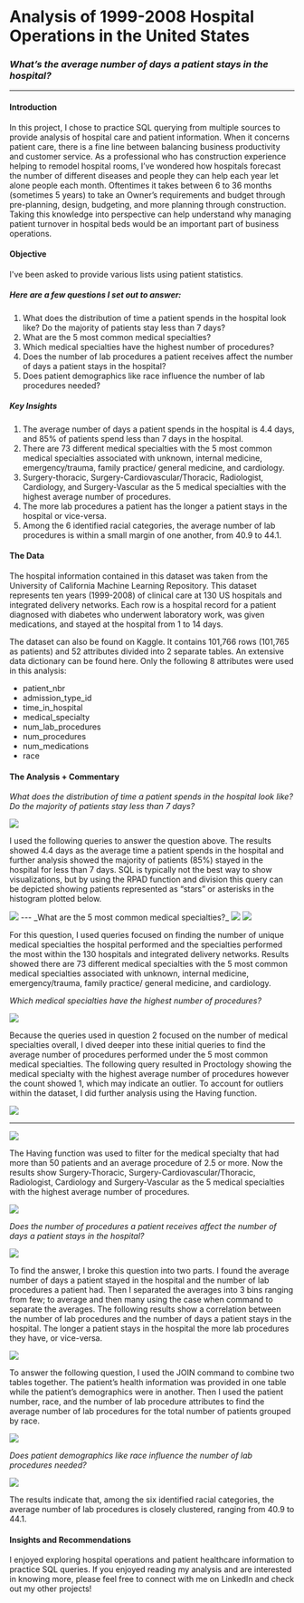 # Analysis of 1999-2008 Hospital Operations in the United States

### _What’s the average number of days a patient stays in the hospital?_
---


#### Introduction
In this project, I chose to practice SQL querying from multiple sources to provide analysis of hospital care and patient information. When it concerns patient care, there is a fine line between balancing business productivity and customer service. As a professional who has construction experience helping to remodel hospital rooms, I’ve wondered how hospitals forecast the number of different diseases and people they can help each year let alone people each month. Oftentimes it takes between 6 to 36 months (sometimes 5 years) to take an Owner’s requirements and budget through pre-planning, design, budgeting, and more planning through construction. Taking this knowledge into perspective can help understand why managing patient turnover in hospital beds would be an important part of business operations.  

#### Objective
I've been asked to provide various lists using patient statistics.

##### Here are a few questions I set out to answer:

1. What does the distribution of time a patient spends in the hospital look like? Do the majority of patients stay less than 7 days?
2. What are the 5 most common medical specialties? 
3. Which medical specialties have the highest number of procedures?
4. Does the number of lab procedures a patient receives affect the number of days a patient stays in the hospital?
5. Does patient demographics like race influence the number of lab procedures needed?


##### Key Insights

1. The average number of days a patient spends in the hospital is 4.4 days, and 85% of patients spend less than 7 days in the hospital.
2. There are 73 different medical specialties with the 5 most common medical specialties associated with unknown, internal medicine, emergency/trauma, family practice/ general medicine, and cardiology.
3. Surgery-thoracic, Surgery-Cardiovascular/Thoracic, Radiologist, Cardiology, and Surgery-Vascular as the 5 medical specialties with the highest average number of procedures. 
4. The more lab procedures a patient has the longer a patient stays in the hospital or vice-versa.
5. Among the 6 identified racial categories, the average number of lab procedures is within a small margin of one another, from 40.9 to 44.1.

#### The Data
The hospital information contained in this dataset was taken from the University of California Machine Learning Repository. This dataset represents ten years (1999-2008) of clinical care at 130 US hospitals and integrated delivery networks. Each row is a hospital record for a patient diagnosed with diabetes who underwent laboratory work, was given medications, and stayed at the hospital from 1 to 14 days.

The dataset can also be found on Kaggle. It contains 101,766 rows (101,765 as patients) and 52 attributes divided into 2 separate tables. 
An extensive data dictionary can be found here. Only the following 8 attributes were used in this analysis:

* patient_nbr 
* admission_type_id 
* time_in_hospital
* medical_specialty
* num_lab_procedures
* num_procedures
* num_medications
* race

#### The Analysis + Commentary
_What does the distribution of time a patient spends in the hospital look like? Do the majority of patients stay less than 7 days?_

<img src="images/SQL Healthcare 01.png">

I used the following queries to answer the question above. The results showed 4.4 days as the average time a patient spends in the hospital and further analysis showed the majority of patients (85%) stayed in the hospital for less than 7 days. SQL is typically not the best way to show visualizations, but by using the RPAD function and division this query can be depicted showing patients represented as “stars” or asterisks in the histogram plotted below.  

<img src="images/SQL Healthcare histogram.png">
---
_What are the 5 most common medical specialties?_

<img src="images/SQL Healthcare 02.png"/>
<img src="images/SQL Healthcare 02 Results.png"/>

For this question, I used queries focused on finding the number of unique medical specialties the hospital performed and the specialties performed the most within the 130 hospitals and integrated delivery networks. Results showed there are 73 different medical specialties with the 5 most common medical specialties associated with unknown, internal medicine, emergency/trauma, family practice/ general medicine, and cardiology.

_Which medical specialties have the highest number of procedures?_

<img src="images/SQL Healthcare avg prod.png"/>

Because the queries used in question 2 focused on the number of medical specialties overall, I dived deeper into these initial queries to find the average number of procedures performed under the 5 most common medical specialties. The following query resulted in Proctology showing the medical specialty with the highest average number of procedures however the count showed 1, which may indicate an outlier. To account for outliers within the dataset, I did further analysis using the Having function. 

<img src="images/SQL Healthcare avg prod 04.png"/>

---
<img src="images/SQL Healthcare avg having.png"/>

The Having function was used to filter for the medical specialty that had more than 50 patients and an average procedure of 2.5 or more. Now the results show Surgery-Thoracic, Surgery-Cardiovascular/Thoracic, Radiologist, Cardiology and Surgery-Vascular as the 5 medical specialties with the highest average number of procedures. 

<img src="images/SQL Healthcare avg med spec 04.png"/>

_Does the number of procedures a patient receives affect the number of days a patient stays in the hospital?_

<img src="images/SQL Healthcare 05 Results.png"/>

To find the answer, I broke this question into two parts. I found the average number of days a patient stayed in the hospital and the number of lab procedures a patient had. Then I separated the averages into 3 bins ranging from few; to average and then many using the case when command to separate the averages. The following results show a correlation between the number of lab procedures and the number of days a patient stays in the hospital. The longer a patient stays in the hospital the more lab procedures they have, or vice-versa.

<img src="images/SQL Healthcare avg patient.png"/>

To answer the following question, I used the JOIN command to combine two tables together. The patient’s health information was provided in one table while the patient’s demographics were in another. Then I used the patient number, race, and the number of lab procedure attributes to find the average number of lab procedures for the total number of patients grouped by race. 

<img src="images/SQL Healthcare Race query.png"/>

_Does patient demographics like race influence the number of lab procedures needed?_

<img src="images/SQL Healthcare Race qresults.png"/>

The results indicate that, among the six identified racial categories, the average number of lab procedures is closely clustered, ranging from 40.9 to 44.1.

#### Insights and Recommendations
I enjoyed exploring hospital operations and patient healthcare information to practice SQL queries.  If you enjoyed reading my analysis and are interested in knowing more, please feel free to connect with me on LinkedIn and check out my other projects!
